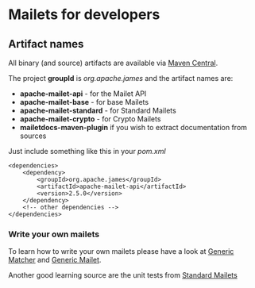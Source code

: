 Mailets for developers
======================

## Artifact names

All binary (and source) artifacts are available via [Maven Central](http://repo.maven.apache.org/maven2).

The project **groupId** is *org.apache.james* and the artifact names are:

* **apache-mailet-api** - for the Mailet API
* **apache-mailet-base** - for base Mailets
* **apache-mailet-standard** - for Standard Mailets
* **apache-mailet-crypto** - for Crypto Mailets
* **mailetdocs-maven-plugin** if you wish to extract documentation from sources

Just include something like this in your *pom.xml*

~~~
<dependencies>
    <dependency>
        <groupId>org.apache.james</groupId>
        <artifactId>apache-mailet-api</artifactId>
        <version>2.5.0</version>
    </dependency>
    <!-- other dependencies -->
</dependencies>
~~~

### Write your own mailets

To learn how to write your own mailets please have a look at
<a href="http://svn.apache.org/repos/asf/james/mailet/trunk/base/src/main/java/org/apache/mailet/base/GenericMatcher.java">Generic Matcher</a> and
<a href="http://svn.apache.org/repos/asf/james/mailet/trunk/base/src/main/java/org/apache/mailet/base/GenericMailet.java">Generic Mailet</a>.

Another good learning source are the unit tests from
<a href="http://svn.apache.org/repos/asf/james/mailet/trunk/standard/src/test/java/org/apache/james/mailet/standard/">Standard Mailets</a>


